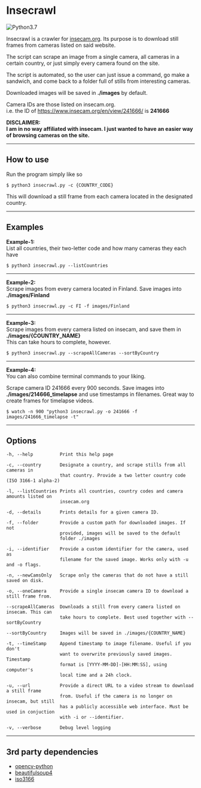 # Insecrawl

![Python3.7](https://img.shields.io/badge/python-3.7-green)

Insecrawl is a crawler for [insecam.org](https://www.insecam.org/). Its purpose is to download still frames from cameras listed on said website.

The script can scrape an image from a single camera, all cameras in a certain country, or just simply every camera found on the site.

The script is automated, so the user can just issue a command, go make a sandwich, and come back to a folder full of stills from interesting cameras.

Downloaded images will be saved in **./images** by default.

Camera IDs are those listed on insecam.org.  
i.e. the ID of https://www.insecam.org/en/view/241666/ is **241666**

**DISCLAIMER:**  
**I am in no way affiliated with insecam. I just wanted to have an easier way of browsing cameras on the site.**

---

## How to use

Run the program simply like so

```
$ python3 insecrawl.py -c {COUNTRY_CODE}
```

This will download a still frame from each camera located in the designated country.

---

## Examples

**Example-1:**  
List all countries, their two-letter code and how many cameras they each have

```
$ python3 insecrawl.py --listCountries
```

---

**Example-2:**  
Scrape images from every camera located in Finland. Save images into **./images/Finland**

```
$ python3 insecrawl.py -c FI -f images/Finland
```

---

**Example-3:**  
Scrape images from every camera listed on insecam, and save them in **./images/{COUNTRY_NAME}**  
This can take hours to complete, however.

```
$ python3 insecrawl.py --scrapeAllCameras --sortByCountry
```

---

**Example-4:**  
You can also combine terminal commands to your liking.

Scrape camera ID 241666 every 900 seconds.
Save images into **./images/214666_timelapse** and use timestamps in filenames. Great way to create frames for timelapse videos.

```
$ watch -n 900 "python3 insecrawl.py -o 241666 -f images/241666_timelapse -t"
```

---

## Options

```
-h, --help          Print this help page

-c, --country       Designate a country, and scrape stills from all cameras in
                    that country. Provide a two letter country code (ISO 3166-1 alpha-2)

-l, --listCountries Prints all countries, country codes and camera amounts listed on
                    insecam.org

-d, --details       Prints details for a given camera ID.

-f, --folder        Provide a custom path for downloaded images. If not
                    provided, images will be saved to the default
                    folder ./images

-i, --identifier    Provide a custom identifier for the camera, used as
                    filename for the saved image. Works only with -u and -o flags.

-n, --newCamsOnly   Scrape only the cameras that do not have a still saved on disk.

-o, --oneCamera     Provide a single insecam camera ID to download a still frame from.

--scrapeAllCameras  Downloads a still from every camera listed on insecam. This can
                    take hours to complete. Best used together with --sortByCountry

--sortByCountry     Images will be saved in ./images/{COUNTRY_NAME}

-t, --timeStamp     Append timestamp to image filename. Useful if you don't
                    want to overwrite previously saved images. Timestamp
                    format is [YYYY-MM-DD]-[HH:MM:SS], using computer's
                    local time and a 24h clock.

-u, --url           Provide a direct URL to a video stream to download a still frame
                    from. Useful if the camera is no longer on insecam, but still
                    has a publicly accessible web interface. Must be used in conjuction
                    with -i or --identifier.

-v, --verbose       Debug level logging
```

---

## 3rd party dependencies

- [opencv-python](https://pypi.org/project/opencv-python/)
- [beautifulsoup4](https://pypi.org/project/beautifulsoup4/)
- [iso3166](https://pypi.org/project/iso3166/)
